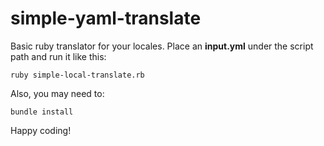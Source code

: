 # simple-yaml-translate
Basic ruby translator for your locales. Place an **input.yml** under the script path and run it like this: 

``` ruby simple-local-translate.rb ``` 

Also, you may need to:

``` bundle install ``` 

  Happy coding! 
